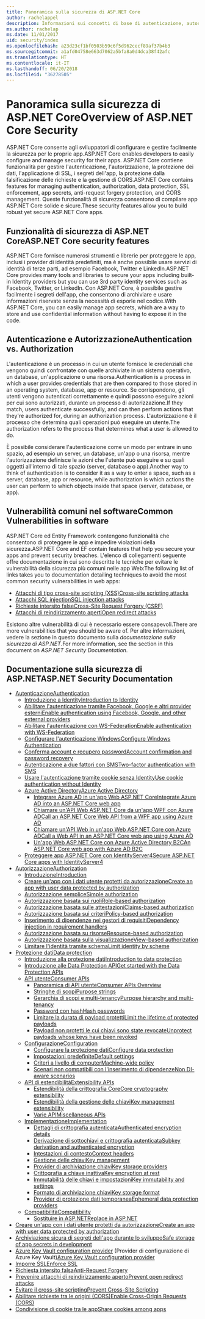 ```yaml
---
title: Panoramica sulla sicurezza di ASP.NET Core
author: rachelappel
description: Informazioni sui concetti di base di autenticazione, autorizzazione e sicurezza in ASP.NET Core.
ms.author: rachelap
ms.date: 11/01/2017
uid: security/index
ms.openlocfilehash: a23d23cf1bf0503b59c6f5d962cecf89af37b4b3
ms.sourcegitcommit: a1afd04758e663d7062a5bfa8a0d4dca38f42afc
ms.translationtype: HT
ms.contentlocale: it-IT
ms.lasthandoff: 06/20/2018
ms.locfileid: "36278505"
---
```

# <a name="overview-of-aspnet-core-security"></a><span data-ttu-id="40625-103">Panoramica sulla sicurezza di ASP.NET Core</span><span class="sxs-lookup"><span data-stu-id="40625-103">Overview of ASP.NET Core Security</span></span>

<span data-ttu-id="40625-104">ASP.NET Core consente agli sviluppatori di configurare e gestire facilmente la sicurezza per le proprie app.</span><span class="sxs-lookup"><span data-stu-id="40625-104">ASP.NET Core enables developers to easily configure and manage security for their apps.</span></span> <span data-ttu-id="40625-105">ASP.NET Core contiene funzionalità per gestire l'autenticazione, l'autorizzazione, la protezione dei dati, l'applicazione di SSL, i segreti dell'app, la protezione dalla falsificazione delle richieste e la gestione di CORS.</span><span class="sxs-lookup"><span data-stu-id="40625-105">ASP.NET Core contains features for managing authentication, authorization, data protection, SSL enforcement, app secrets, anti-request forgery protection, and CORS management.</span></span> <span data-ttu-id="40625-106">Queste funzionalità di sicurezza consentono di compilare app ASP.NET Core solide e sicure.</span><span class="sxs-lookup"><span data-stu-id="40625-106">These security features allow you to build robust yet secure ASP.NET Core apps.</span></span>

## <a name="aspnet-core-security-features"></a><span data-ttu-id="40625-107">Funzionalità di sicurezza di ASP.NET Core</span><span class="sxs-lookup"><span data-stu-id="40625-107">ASP.NET Core security features</span></span>

<span data-ttu-id="40625-108">ASP.NET Core fornisce numerosi strumenti e librerie per proteggere le app, inclusi i provider di identità predefiniti, ma è anche possibile usare servizi di identità di terze parti, ad esempio Facebook, Twitter e LinkedIn.</span><span class="sxs-lookup"><span data-stu-id="40625-108">ASP.NET Core provides many tools and libraries to secure your apps including built-in Identity providers but you can use 3rd party identity services such as Facebook, Twitter, or LinkedIn.</span></span> <span data-ttu-id="40625-109">Con ASP.NET Core, è possibile gestire facilmente i segreti dell'app, che consentono di archiviare e usare informazioni riservate senza la necessità di esporle nel codice.</span><span class="sxs-lookup"><span data-stu-id="40625-109">With ASP.NET Core, you can easily manage app secrets, which are a way to store and use confidential information without having to expose it in the code.</span></span>

## <a name="authentication-vs-authorization"></a><span data-ttu-id="40625-110">Autenticazione e Autorizzazione</span><span class="sxs-lookup"><span data-stu-id="40625-110">Authentication vs. Authorization</span></span>

<span data-ttu-id="40625-111">L'autenticazione è un processo in cui un utente fornisce le credenziali che vengono quindi confrontate con quelle archiviate in un sistema operativo, un database, un'applicazione o una risorsa.</span><span class="sxs-lookup"><span data-stu-id="40625-111">Authentication is a process in which a user provides credentials that are then compared to those stored in an operating system, database, app or resource.</span></span> <span data-ttu-id="40625-112">Se corrispondono, gli utenti vengono autenticati correttamente e quindi possono eseguire azioni per cui sono autorizzati, durante un processo di autorizzazione.</span><span class="sxs-lookup"><span data-stu-id="40625-112">If they match, users authenticate successfully, and can then perform actions that they're authorized for, during an authorization process.</span></span> <span data-ttu-id="40625-113">L'autorizzazione è il processo che determina quali operazioni può eseguire un utente.</span><span class="sxs-lookup"><span data-stu-id="40625-113">The authorization refers to the process that determines what a user is allowed to do.</span></span>

<span data-ttu-id="40625-114">È possibile considerare l'autenticazione come un modo per entrare in uno spazio, ad esempio un server, un database, un'app o una risorsa, mentre l'autorizzazione definisce le azioni che l'utente può eseguire e su quali oggetti all'interno di tale spazio (server, database o app).</span><span class="sxs-lookup"><span data-stu-id="40625-114">Another way to think of authentication is to consider it as a way to enter a space, such as a server, database, app or resource, while authorization is which actions the user can perform to which objects inside that space (server, database, or app).</span></span>

## <a name="common-vulnerabilities-in-software"></a><span data-ttu-id="40625-115">Vulnerabilità comuni nel software</span><span class="sxs-lookup"><span data-stu-id="40625-115">Common Vulnerabilities in software</span></span>

<span data-ttu-id="40625-116">ASP.NET Core ed Entity Framework contengono funzionalità che consentono di proteggere le app e impedire violazioni della sicurezza.</span><span class="sxs-lookup"><span data-stu-id="40625-116">ASP.NET Core and EF contain features that help you secure your apps and prevent security breaches.</span></span> <span data-ttu-id="40625-117">L'elenco di collegamenti seguente offre documentazione in cui sono descritte le tecniche per evitare le vulnerabilità della sicurezza più comuni nelle app Web:</span><span class="sxs-lookup"><span data-stu-id="40625-117">The following list of links takes you to documentation detailing techniques to avoid the most common security vulnerabilities in web apps:</span></span>

* [<span data-ttu-id="40625-118">Attacchi di tipo cross-site scripting (XSS)</span><span class="sxs-lookup"><span data-stu-id="40625-118">Cross-site scripting attacks</span></span>](xref:security/cross-site-scripting)
* [<span data-ttu-id="40625-119">Attacchi SQL injection</span><span class="sxs-lookup"><span data-stu-id="40625-119">SQL injection attacks</span></span>](https://docs.microsoft.com/ef/core/querying/raw-sql)
* [<span data-ttu-id="40625-120">Richieste intersito false</span><span class="sxs-lookup"><span data-stu-id="40625-120">Cross-Site Request Forgery (CSRF)</span></span>](xref:security/anti-request-forgery)
* [<span data-ttu-id="40625-121">Attacchi di reindirizzamento aperti</span><span class="sxs-lookup"><span data-stu-id="40625-121">Open redirect attacks</span></span>](xref:security/preventing-open-redirects)

<span data-ttu-id="40625-122">Esistono altre vulnerabilità di cui è necessario essere consapevoli.</span><span class="sxs-lookup"><span data-stu-id="40625-122">There are more vulnerabilities that you should be aware of.</span></span> <span data-ttu-id="40625-123">Per altre informazioni, vedere la sezione in questo documento sulla *documentazione sulla sicurezza di ASP.NET*.</span><span class="sxs-lookup"><span data-stu-id="40625-123">For more information, see the section in this document on *ASP.NET Security Documentation*.</span></span>

## <a name="aspnet-security-documentation"></a><span data-ttu-id="40625-124">Documentazione sulla sicurezza di ASP.NET</span><span class="sxs-lookup"><span data-stu-id="40625-124">ASP.NET Security Documentation</span></span>

*   [<span data-ttu-id="40625-125">Autenticazione</span><span class="sxs-lookup"><span data-stu-id="40625-125">Authentication</span></span>](xref:security/authentication/index)
    *   [<span data-ttu-id="40625-126">Introduzione a Identity</span><span class="sxs-lookup"><span data-stu-id="40625-126">Introduction to Identity</span></span>](xref:security/authentication/identity)
    *   [<span data-ttu-id="40625-127">Abilitare l'autenticazione tramite Facebook, Google e altri provider esterni</span><span class="sxs-lookup"><span data-stu-id="40625-127">Enable authentication using Facebook, Google, and other external providers</span></span>](xref:security/authentication/social/index)
    *   [<span data-ttu-id="40625-128">Abilitare l'autenticazione con WS-Federation</span><span class="sxs-lookup"><span data-stu-id="40625-128">Enable authentication with WS-Federation</span></span>](xref:security/authentication/ws-federation)
    * [<span data-ttu-id="40625-129">Configurare l'autenticazione Windows</span><span class="sxs-lookup"><span data-stu-id="40625-129">Configure Windows Authentication</span></span>](xref:security/authentication/windowsauth)
    *   [<span data-ttu-id="40625-130">Conferma account e recupero password</span><span class="sxs-lookup"><span data-stu-id="40625-130">Account confirmation and password recovery</span></span>](xref:security/authentication/accconfirm)
    *   [<span data-ttu-id="40625-131">Autenticazione a due fattori con SMS</span><span class="sxs-lookup"><span data-stu-id="40625-131">Two-factor authentication with SMS</span></span>](xref:security/authentication/2fa)
    *   [<span data-ttu-id="40625-132">Usare l'autenticazione tramite cookie senza Identity</span><span class="sxs-lookup"><span data-stu-id="40625-132">Use cookie authentication without Identity</span></span>](xref:security/authentication/cookie)
    *   [<span data-ttu-id="40625-133">Azure Active Directory</span><span class="sxs-lookup"><span data-stu-id="40625-133">Azure Active Directory</span></span>](xref:security/authentication/azure-active-directory/index)
        *   [<span data-ttu-id="40625-134">Integrare Azure AD in un'app Web ASP.NET Core</span><span class="sxs-lookup"><span data-stu-id="40625-134">Integrate Azure AD into an ASP.NET Core web app</span></span>](https://azure.microsoft.com/documentation/samples/active-directory-dotnet-webapp-openidconnect-aspnetcore/)
        *   [<span data-ttu-id="40625-135">Chiamare un'API Web ASP.NET Core da un'app WPF con Azure AD</span><span class="sxs-lookup"><span data-stu-id="40625-135">Call an ASP.NET Core Web API from a WPF app using Azure AD</span></span>](https://azure.microsoft.com/documentation/samples/active-directory-dotnet-native-aspnetcore/)
        *   [<span data-ttu-id="40625-136">Chiamare un'API Web in un'app Web ASP.NET Core con Azure AD</span><span class="sxs-lookup"><span data-stu-id="40625-136">Call a Web API in an ASP.NET Core web app using Azure AD</span></span>](https://azure.microsoft.com/documentation/samples/active-directory-dotnet-webapp-webapi-openidconnect-aspnetcore/)
        *   [<span data-ttu-id="40625-137">Un'app Web ASP.NET Core con Azure Active Directory B2C</span><span class="sxs-lookup"><span data-stu-id="40625-137">An ASP.NET Core web app with Azure AD B2C</span></span>](https://azure.microsoft.com/resources/samples/active-directory-b2c-dotnetcore-webapp/)
    *   [<span data-ttu-id="40625-138">Proteggere app ASP.NET Core con IdentityServer4</span><span class="sxs-lookup"><span data-stu-id="40625-138">Secure ASP.NET Core apps with IdentityServer4</span></span>](https://identityserver4.readthedocs.io)
*   [<span data-ttu-id="40625-139">Autorizzazione</span><span class="sxs-lookup"><span data-stu-id="40625-139">Authorization</span></span>](xref:security/authorization/index)
    *   [<span data-ttu-id="40625-140">Introduzione</span><span class="sxs-lookup"><span data-stu-id="40625-140">Introduction</span></span>](xref:security/authorization/introduction)
    *   [<span data-ttu-id="40625-141">Creare un'app con i dati utente protetti da autorizzazione</span><span class="sxs-lookup"><span data-stu-id="40625-141">Create an app with user data protected by authorization</span></span>](xref:security/authorization/secure-data)
    *   [<span data-ttu-id="40625-142">Autorizzazione semplice</span><span class="sxs-lookup"><span data-stu-id="40625-142">Simple authorization</span></span>](xref:security/authorization/simple)
    *   [<span data-ttu-id="40625-143">Autorizzazione basata sui ruoli</span><span class="sxs-lookup"><span data-stu-id="40625-143">Role-based authorization</span></span>](xref:security/authorization/roles)
    *   [<span data-ttu-id="40625-144">Autorizzazione basata sulle attestazioni</span><span class="sxs-lookup"><span data-stu-id="40625-144">Claims-based authorization</span></span>](xref:security/authorization/claims)
    *   [<span data-ttu-id="40625-145">Autorizzazione basata sui criteri</span><span class="sxs-lookup"><span data-stu-id="40625-145">Policy-based authorization</span></span>](xref:security/authorization/policies)
    *   [<span data-ttu-id="40625-146">Inserimento di dipendenze nei gestori di requisiti</span><span class="sxs-lookup"><span data-stu-id="40625-146">Dependency injection in requirement handlers</span></span>](xref:security/authorization/dependencyinjection)
    *   [<span data-ttu-id="40625-147">Autorizzazione basata su risorse</span><span class="sxs-lookup"><span data-stu-id="40625-147">Resource-based authorization</span></span>](xref:security/authorization/resourcebased)
    *   [<span data-ttu-id="40625-148">Autorizzazione basata sulla visualizzazione</span><span class="sxs-lookup"><span data-stu-id="40625-148">View-based authorization</span></span>](xref:security/authorization/views)
    *   [<span data-ttu-id="40625-149">Limitare l'identità tramite schema</span><span class="sxs-lookup"><span data-stu-id="40625-149">Limit identity by scheme</span></span>](xref:security/authorization/limitingidentitybyscheme)
*   [<span data-ttu-id="40625-150">Protezione dati</span><span class="sxs-lookup"><span data-stu-id="40625-150">Data protection</span></span>](xref:security/data-protection/index)
    *   [<span data-ttu-id="40625-151">Introduzione alla protezione dati</span><span class="sxs-lookup"><span data-stu-id="40625-151">Introduction to data protection</span></span>](xref:security/data-protection/introduction)
    *   [<span data-ttu-id="40625-152">Introduzione alle Data Protection API</span><span class="sxs-lookup"><span data-stu-id="40625-152">Get started with the Data Protection APIs</span></span>](xref:security/data-protection/using-data-protection)
    *   [<span data-ttu-id="40625-153">API utente</span><span class="sxs-lookup"><span data-stu-id="40625-153">Consumer APIs</span></span>](xref:security/data-protection/consumer-apis/index)
        *   [<span data-ttu-id="40625-154">Panoramica di API utente</span><span class="sxs-lookup"><span data-stu-id="40625-154">Consumer APIs Overview</span></span>](xref:security/data-protection/consumer-apis/overview)
        *   [<span data-ttu-id="40625-155">Stringhe di scopi</span><span class="sxs-lookup"><span data-stu-id="40625-155">Purpose strings</span></span>](xref:security/data-protection/consumer-apis/purpose-strings)
        *   [<span data-ttu-id="40625-156">Gerarchia di scopi e multi-tenancy</span><span class="sxs-lookup"><span data-stu-id="40625-156">Purpose hierarchy and multi-tenancy</span></span>](xref:security/data-protection/consumer-apis/purpose-strings-multitenancy)
        *   [<span data-ttu-id="40625-157">Password con hash</span><span class="sxs-lookup"><span data-stu-id="40625-157">Hash passwords</span></span>](xref:security/data-protection/consumer-apis/password-hashing)
        *   [<span data-ttu-id="40625-158">Limitare la durata di payload protetti</span><span class="sxs-lookup"><span data-stu-id="40625-158">Limit the lifetime of protected payloads</span></span>](xref:security/data-protection/consumer-apis/limited-lifetime-payloads)
        *   [<span data-ttu-id="40625-159">Payload non protetti le cui chiavi sono state revocate</span><span class="sxs-lookup"><span data-stu-id="40625-159">Unprotect payloads whose keys have been revoked</span></span>](xref:security/data-protection/consumer-apis/dangerous-unprotect)
    *   [<span data-ttu-id="40625-160">Configurazione</span><span class="sxs-lookup"><span data-stu-id="40625-160">Configuration</span></span>](xref:security/data-protection/configuration/index)
        *   [<span data-ttu-id="40625-161">Configurare la protezione dati</span><span class="sxs-lookup"><span data-stu-id="40625-161">Configure data protection</span></span>](xref:security/data-protection/configuration/overview)
        *   [<span data-ttu-id="40625-162">Impostazioni predefinite</span><span class="sxs-lookup"><span data-stu-id="40625-162">Default settings</span></span>](xref:security/data-protection/configuration/default-settings)
        *   [<span data-ttu-id="40625-163">Criteri a livello di computer</span><span class="sxs-lookup"><span data-stu-id="40625-163">Machine-wide policy</span></span>](xref:security/data-protection/configuration/machine-wide-policy)
        *   [<span data-ttu-id="40625-164">Scenari non compatibili con l'inserimento di dipendenze</span><span class="sxs-lookup"><span data-stu-id="40625-164">Non DI-aware scenarios</span></span>](xref:security/data-protection/configuration/non-di-scenarios)
    *   [<span data-ttu-id="40625-165">API di estendibilità</span><span class="sxs-lookup"><span data-stu-id="40625-165">Extensibility APIs</span></span>](xref:security/data-protection/extensibility/index)
        *   [<span data-ttu-id="40625-166">Estendibilità della crittografia Core</span><span class="sxs-lookup"><span data-stu-id="40625-166">Core cryptography extensibility</span></span>](xref:security/data-protection/extensibility/core-crypto)
        *   [<span data-ttu-id="40625-167">Estendibilità della gestione delle chiavi</span><span class="sxs-lookup"><span data-stu-id="40625-167">Key management extensibility</span></span>](xref:security/data-protection/extensibility/key-management)
        *   [<span data-ttu-id="40625-168">Varie API</span><span class="sxs-lookup"><span data-stu-id="40625-168">Miscellaneous APIs</span></span>](xref:security/data-protection/extensibility/misc-apis)
    *   [<span data-ttu-id="40625-169">Implementazione</span><span class="sxs-lookup"><span data-stu-id="40625-169">Implementation</span></span>](xref:security/data-protection/implementation/index)
        *   [<span data-ttu-id="40625-170">Dettagli di crittografia autenticata</span><span class="sxs-lookup"><span data-stu-id="40625-170">Authenticated encryption details</span></span>](xref:security/data-protection/implementation/authenticated-encryption-details)
        *   [<span data-ttu-id="40625-171">Derivazione di sottochiavi e crittografia autenticata</span><span class="sxs-lookup"><span data-stu-id="40625-171">Subkey derivation and authenticated encryption</span></span>](xref:security/data-protection/implementation/subkeyderivation)
        *   [<span data-ttu-id="40625-172">Intestazioni di contesto</span><span class="sxs-lookup"><span data-stu-id="40625-172">Context headers</span></span>](xref:security/data-protection/implementation/context-headers)
        *   [<span data-ttu-id="40625-173">Gestione delle chiavi</span><span class="sxs-lookup"><span data-stu-id="40625-173">Key management</span></span>](xref:security/data-protection/implementation/key-management)
        *   [<span data-ttu-id="40625-174">Provider di archiviazione chiavi</span><span class="sxs-lookup"><span data-stu-id="40625-174">Key storage providers</span></span>](xref:security/data-protection/implementation/key-storage-providers)
        *   [<span data-ttu-id="40625-175">Crittografia a chiave inattiva</span><span class="sxs-lookup"><span data-stu-id="40625-175">Key encryption at rest</span></span>](xref:security/data-protection/implementation/key-encryption-at-rest)
        *   [<span data-ttu-id="40625-176">Immutabilità delle chiavi e impostazioni</span><span class="sxs-lookup"><span data-stu-id="40625-176">Key immutability and settings</span></span>](xref:security/data-protection/implementation/key-immutability)
        *   [<span data-ttu-id="40625-177">Formato di archiviazione chiavi</span><span class="sxs-lookup"><span data-stu-id="40625-177">Key storage format</span></span>](xref:security/data-protection/implementation/key-storage-format)
        *   [<span data-ttu-id="40625-178">Provider di protezione dati temporanea</span><span class="sxs-lookup"><span data-stu-id="40625-178">Ephemeral data protection providers</span></span>](xref:security/data-protection/implementation/key-storage-ephemeral)
    *   [<span data-ttu-id="40625-179">Compatibilità</span><span class="sxs-lookup"><span data-stu-id="40625-179">Compatibility</span></span>](xref:security/data-protection/compatibility/index)
        *   [<span data-ttu-id="40625-180">Sostituire <machineKey> in ASP.NET</span><span class="sxs-lookup"><span data-stu-id="40625-180">Replace <machineKey> in ASP.NET</span></span>](xref:security/data-protection/compatibility/replacing-machinekey)
*   [<span data-ttu-id="40625-181">Creare un'app con i dati utente protetti da autorizzazione</span><span class="sxs-lookup"><span data-stu-id="40625-181">Create an app with user data protected by authorization</span></span>](xref:security/authorization/secure-data)
*   [<span data-ttu-id="40625-182">Archiviazione sicura di segreti dell'app durante lo sviluppo</span><span class="sxs-lookup"><span data-stu-id="40625-182">Safe storage of app secrets in development</span></span>](xref:security/app-secrets)
*   <span data-ttu-id="40625-183">[Azure Key Vault configuration provider](xref:security/key-vault-configuration) (Provider di configurazione di Azure Key Vault)</span><span class="sxs-lookup"><span data-stu-id="40625-183">[Azure Key Vault configuration provider](xref:security/key-vault-configuration)</span></span>
*   [<span data-ttu-id="40625-184">Imporre SSL</span><span class="sxs-lookup"><span data-stu-id="40625-184">Enforce SSL</span></span>](xref:security/enforcing-ssl)
*   [<span data-ttu-id="40625-185">Richiesta intersito falsa</span><span class="sxs-lookup"><span data-stu-id="40625-185">Anti-Request Forgery</span></span>](xref:security/anti-request-forgery)
*   [<span data-ttu-id="40625-186">Prevenire attacchi di reindirizzamento aperto</span><span class="sxs-lookup"><span data-stu-id="40625-186">Prevent open redirect attacks</span></span>](xref:security/preventing-open-redirects)
*   [<span data-ttu-id="40625-187">Evitare il cross-site scripting</span><span class="sxs-lookup"><span data-stu-id="40625-187">Prevent Cross-Site Scripting</span></span>](xref:security/cross-site-scripting)
*   [<span data-ttu-id="40625-188">Abilitare richieste tra le origini (CORS)</span><span class="sxs-lookup"><span data-stu-id="40625-188">Enable Cross-Origin Requests (CORS)</span></span>](xref:security/cors)
*   [<span data-ttu-id="40625-189">Condivisione di cookie tra le app</span><span class="sxs-lookup"><span data-stu-id="40625-189">Share cookies among apps</span></span>](xref:security/cookie-sharing)
